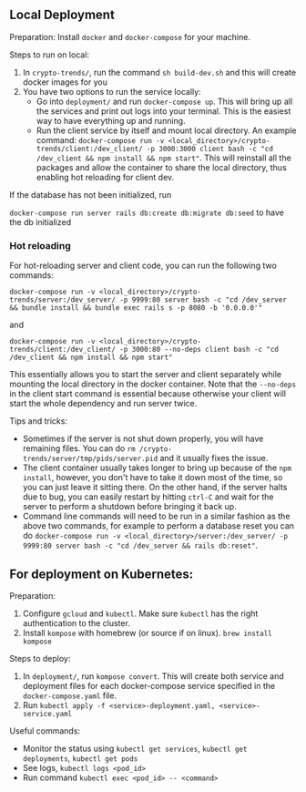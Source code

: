 ## Local Deployment

Preparation: Install `docker` and `docker-compose` for your machine.

Steps to run on local:

1. In `crypto-trends/`, run the command `sh build-dev.sh` and this will create docker images for you
2. You have two options to run the service locally:
	* Go into `deployment/` and run `docker-compose up`. This will bring up all the services and print out logs into your terminal. This is the easiest way to have everything up and running.
	* Run the client service by itself and mount local directory. An example command: `docker-compose run -v <local_directory>/crypto-trends/client:/dev_client/ -p 3000:3000 client bash -c "cd /dev_client && npm install && npm start"`. This will reinstall all the packages and allow the container to share the local directory, thus enabling hot reloading for client dev.

If the database has not been initialized, run

`docker-compose run server rails db:create db:migrate db:seed` to have the db initialized

### Hot reloading

For hot-reloading server and client code, you can run the following two commands:

```
docker-compose run -v <local_directory>/crypto-trends/server:/dev_server/ -p 9999:80 server bash -c "cd /dev_server && bundle install && bundle exec rails s -p 8080 -b '0.0.0.0'"
```

and

```
docker-compose run -v <local_directory>/crypto-trends/client:/dev_client/ -p 3000:80 --no-deps client bash -c "cd /dev_client && npm install && npm start"
```

This essentially allows you to start the server and client separately while mounting the local directory in the docker container. Note that the `--no-deps` in the client start command is essential because otherwise your client will start the whole dependency and run server twice.

Tips and tricks:

* Sometimes if the server is not shut down properly, you will have remaining files. You can do
`rm /crypto-trends/server/tmp/pids/server.pid` and it usually fixes the issue.
* The client container usually takes longer to bring up because of the `npm install`, however, you don't have to take it down most of the time, so you can just leave it sitting there. On the other hand, if the server halts due to bug, you can easily restart by hitting `ctrl-C` and wait for the server to perform a shutdown before bringing it back up.
* Command line commands will need to be run in a similar fashion as the above two commands, for example to perform a database reset you can do `docker-compose run -v <local_directory>/server:/dev_server/ -p 9999:80 server bash -c "cd /dev_server && rails db:reset"`.

## For deployment on Kubernetes:

Preparation:

1. Configure `gcloud` and `kubectl`. Make sure `kubectl` has the right authentication to the cluster.
2. Install `kompose` with homebrew (or source if on linux). `brew install kompose`

Steps to deploy:

1. In `deployment/`, run `kompose convert`. This will create both service and deployment files for each docker-compose service specified in the `docker-compose.yaml` file.
2. Run `kubectl apply -f <service>-deployment.yaml, <service>-service.yaml`

Useful commands:

* Monitor the status using `kubectl get services`, `kubectl get deployments`, `kubectl get pods`
* See logs, `kubectl logs <pod_id>`
* Run command `kubectl exec <pod_id> -- <command>`
